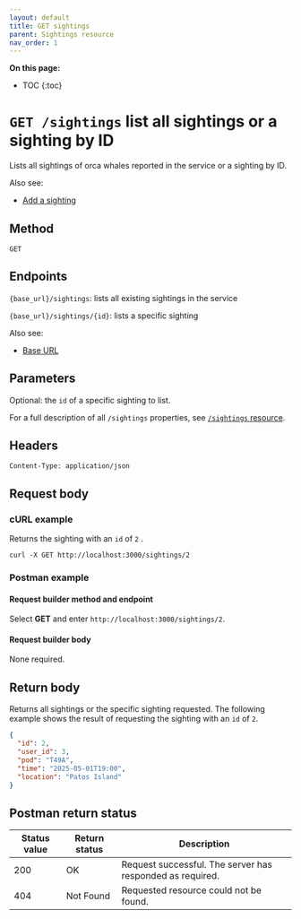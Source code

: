 ```yaml
---
layout: default
title: GET sightings
parent: Sightings resource
nav_order: 1
---
```


**On this page:**

- TOC
{:toc}

# `GET /sightings` list all sightings or a sighting by ID

Lists all sightings of orca whales reported in the service or a sighting by ID.

Also see:

- [Add a sighting](./sightings-post.md)

## Method

`GET`

## Endpoints

`{base_url}/sightings`: lists all existing sightings in the service

`{base_url}/sightings/{id}`: lists a specific sighting

Also see:

- [Base URL](../base-url.md)

## Parameters

Optional: the `id` of a specific sighting to list.

For a full description of all `/sightings` properties, see [`/sightings` resource](./sightings-resource.md#parameters).

## Headers

`Content-Type: application/json`

## Request body

### cURL example

Returns the sighting with an `id` of `2` .

```shell
curl -X GET http://localhost:3000/sightings/2
```

### Postman example

#### Request builder method and endpoint

Select **GET** and enter  `http://localhost:3000/sightings/2`.

#### Request builder body

None required.

## Return body

Returns all sightings or the specific sighting requested. The following example shows the result of requesting the sighting with an `id` of `2`.

```json
{
  "id": 2,
  "user_id": 3,
  "pod": "T49A",
  "time": "2025-05-01T19:00",
  "location": "Patos Island"
}
```

## Postman return status

| Status value | Return status | Description                                               |
| ------------ | ------------- | --------------------------------------------------------- |
| 200          | OK            | Request successful. The server has responded as required. |
| 404          | Not Found     | Requested resource could not be found.                    |
